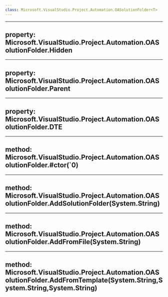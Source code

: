 ```yaml
---
class: Microsoft.VisualStudio.Project.Automation.OASolutionFolder<T>
---
```


---
property: Microsoft.VisualStudio.Project.Automation.OASolutionFolder<T>.Hidden
---

---
property: Microsoft.VisualStudio.Project.Automation.OASolutionFolder<T>.Parent
---

---
property: Microsoft.VisualStudio.Project.Automation.OASolutionFolder<T>.DTE
---

---
method: Microsoft.VisualStudio.Project.Automation.OASolutionFolder<T>.#ctor(`0)
---

---
method: Microsoft.VisualStudio.Project.Automation.OASolutionFolder<T>.AddSolutionFolder(System.String)
---

---
method: Microsoft.VisualStudio.Project.Automation.OASolutionFolder<T>.AddFromFile(System.String)
---

---
method: Microsoft.VisualStudio.Project.Automation.OASolutionFolder<T>.AddFromTemplate(System.String,System.String,System.String)
---

